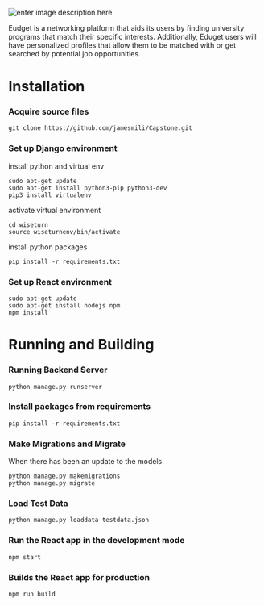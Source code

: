 ![enter image description here](https://i.imgur.com/JXxPX4k.png)

Eudget is a networking platform that aids its users by finding university programs that match their specific interests. Additionally, Eduget users will have personalized profiles that allow them to be matched with or get searched by potential job opportunities.

# Installation
### Acquire source files

    git clone https://github.com/jamesmili/Capstone.git

### Set up Django environment
install python and virtual env

    sudo apt-get update
    sudo apt-get install python3-pip python3-dev
    pip3 install virtualenv

activate virtual environment

    cd wiseturn
    source wiseturnenv/bin/activate

install python packages

    pip install -r requirements.txt

### Set up React environment

    sudo apt-get update
    sudo apt-get install nodejs npm
    npm install


# Running and Building

### Running Backend Server

	python manage.py runserver

### Install packages from requirements

	pip install -r requirements.txt

### Make Migrations and Migrate
When there has been an update to the models

	python manage.py makemigrations
	python manage.py migrate

### Load Test Data

	python manage.py loaddata testdata.json

### Run the React app in the development mode

    npm start

### Builds the React app for production
	npm run build
